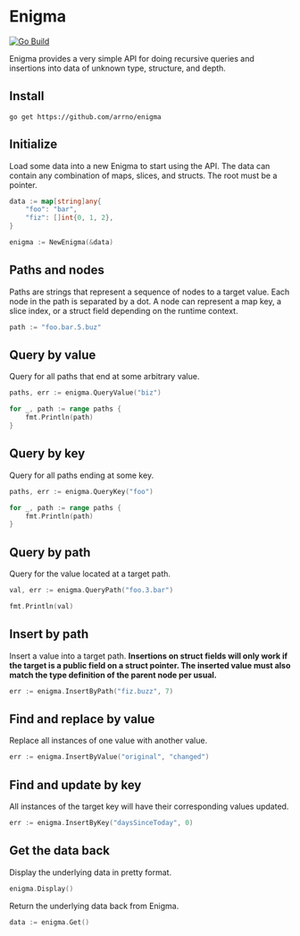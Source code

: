 # Enigma
[![Go Build](https://github.com/arrno/enigma/actions/workflows/go.yml/badge.svg)](https://github.com/arrno/enigma/actions/workflows/go.yml)


Enigma provides a very simple API for doing recursive queries and insertions into data of unknown type, structure, and depth.

## Install
```
go get https://github.com/arrno/enigma
```

## Initialize
Load some data into a new Enigma to start using the API. The data can contain any combination of maps, slices, and structs. The root must be a pointer.
```Go
data := map[string]any{
    "foo": "bar",
    "fiz": []int{0, 1, 2},
}

enigma := NewEnigma(&data)
```

## Paths and nodes
Paths are strings that represent a sequence of nodes to a target value. Each node in the path is separated by a dot. A node can represent a map key, a slice index, or a struct field depending on the runtime context.
```Go
path := "foo.bar.5.buz"
```

## Query by value
Query for all paths that end at some arbitrary value.
```Go
paths, err := enigma.QueryValue("biz")

for _, path := range paths {
    fmt.Println(path)
}
```

## Query by key
Query for all paths ending at some key.
```Go
paths, err := enigma.QueryKey("foo")

for _, path := range paths {
    fmt.Println(path)
}
```

## Query by path
Query for the value located at a target path.
```Go
val, err := enigma.QueryPath("foo.3.bar")

fmt.Println(val)
```

## Insert by path
Insert a value into a target path. **Insertions on struct fields will only work if the target is a public field on a struct pointer. The inserted value must also match the type definition of the parent node per usual.**
```Go
err := enigma.InsertByPath("fiz.buzz", 7)
```

## Find and replace by value
Replace all instances of one value with another value.
```Go
err := enigma.InsertByValue("original", "changed")
```

## Find and update by key
All instances of the target key will have their corresponding values updated.
```Go
err := enigma.InsertByKey("daysSinceToday", 0)
```

## Get the data back
Display the underlying data in pretty format.
```Go
enigma.Display()
```
Return the underlying data back from Enigma.
```Go
data := enigma.Get()
```